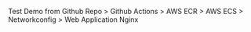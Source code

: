 Test Demo from Github Repo > Github Actions > AWS ECR > AWS ECS > Networkconfig > Web Application Nginx
